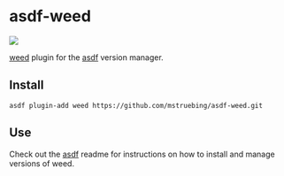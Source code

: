 # asdf-weed

![](https://github.com/mstruebing/asdf-weed/workflows/ci/badge.svg)

[weed](https://github.com/seaweedfs/seaweedfs) plugin for the [asdf](https://github.com/asdf-vm/asdf) version manager.

## Install

```
asdf plugin-add weed https://github.com/mstruebing/asdf-weed.git
```

## Use

Check out the [asdf](https://github.com/asdf-vm/asdf) readme for instructions on how to install and manage versions of weed.
